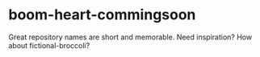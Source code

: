 # boom-heart-commingsoon
Great repository names are short and memorable. Need inspiration? How about fictional-broccoli?
